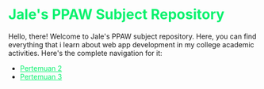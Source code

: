 ﻿<h1 style="color: #08f26e; font-weight: bold;">Jale's PPAW Subject Repository</h1>

<p>Hello, there! Welcome to Jale's PPAW subject repository. Here, you can find everything that i learn about web app development in my college academic activities. Here's the complete navigation for it:</p>
<ul>
    <li>
        <a style="color: #08f26e;" href="https://github.com/jaleisme/PPAW/tree/main/pertemuan%202">Pertemuan 2</a>
    </li>
    <li>
        <a style="color: #08f26e;" href="https://github.com/jaleisme/PPAW/tree/main/pertemuan%203">Pertemuan 3</a>
    </li>
</ul>
